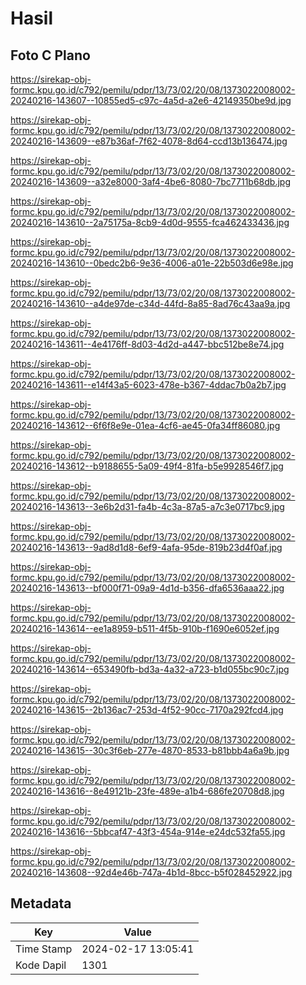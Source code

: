 # Hasil

## Foto C Plano

https://sirekap-obj-formc.kpu.go.id/c792/pemilu/pdpr/13/73/02/20/08/1373022008002-20240216-143607--10855ed5-c97c-4a5d-a2e6-42149350be9d.jpg

https://sirekap-obj-formc.kpu.go.id/c792/pemilu/pdpr/13/73/02/20/08/1373022008002-20240216-143609--e87b36af-7f62-4078-8d64-ccd13b136474.jpg

https://sirekap-obj-formc.kpu.go.id/c792/pemilu/pdpr/13/73/02/20/08/1373022008002-20240216-143609--a32e8000-3af4-4be6-8080-7bc7711b68db.jpg

https://sirekap-obj-formc.kpu.go.id/c792/pemilu/pdpr/13/73/02/20/08/1373022008002-20240216-143610--2a75175a-8cb9-4d0d-9555-fca462433436.jpg

https://sirekap-obj-formc.kpu.go.id/c792/pemilu/pdpr/13/73/02/20/08/1373022008002-20240216-143610--0bedc2b6-9e36-4006-a01e-22b503d6e98e.jpg

https://sirekap-obj-formc.kpu.go.id/c792/pemilu/pdpr/13/73/02/20/08/1373022008002-20240216-143610--a4de97de-c34d-44fd-8a85-8ad76c43aa9a.jpg

https://sirekap-obj-formc.kpu.go.id/c792/pemilu/pdpr/13/73/02/20/08/1373022008002-20240216-143611--4e4176ff-8d03-4d2d-a447-bbc512be8e74.jpg

https://sirekap-obj-formc.kpu.go.id/c792/pemilu/pdpr/13/73/02/20/08/1373022008002-20240216-143611--e14f43a5-6023-478e-b367-4ddac7b0a2b7.jpg

https://sirekap-obj-formc.kpu.go.id/c792/pemilu/pdpr/13/73/02/20/08/1373022008002-20240216-143612--6f6f8e9e-01ea-4cf6-ae45-0fa34ff86080.jpg

https://sirekap-obj-formc.kpu.go.id/c792/pemilu/pdpr/13/73/02/20/08/1373022008002-20240216-143612--b9188655-5a09-49f4-81fa-b5e9928546f7.jpg

https://sirekap-obj-formc.kpu.go.id/c792/pemilu/pdpr/13/73/02/20/08/1373022008002-20240216-143613--3e6b2d31-fa4b-4c3a-87a5-a7c3e0717bc9.jpg

https://sirekap-obj-formc.kpu.go.id/c792/pemilu/pdpr/13/73/02/20/08/1373022008002-20240216-143613--9ad8d1d8-6ef9-4afa-95de-819b23d4f0af.jpg

https://sirekap-obj-formc.kpu.go.id/c792/pemilu/pdpr/13/73/02/20/08/1373022008002-20240216-143613--bf000f71-09a9-4d1d-b356-dfa6536aaa22.jpg

https://sirekap-obj-formc.kpu.go.id/c792/pemilu/pdpr/13/73/02/20/08/1373022008002-20240216-143614--ee1a8959-b511-4f5b-910b-f1690e6052ef.jpg

https://sirekap-obj-formc.kpu.go.id/c792/pemilu/pdpr/13/73/02/20/08/1373022008002-20240216-143614--653490fb-bd3a-4a32-a723-b1d055bc90c7.jpg

https://sirekap-obj-formc.kpu.go.id/c792/pemilu/pdpr/13/73/02/20/08/1373022008002-20240216-143615--2b136ac7-253d-4f52-90cc-7170a292fcd4.jpg

https://sirekap-obj-formc.kpu.go.id/c792/pemilu/pdpr/13/73/02/20/08/1373022008002-20240216-143615--30c3f6eb-277e-4870-8533-b81bbb4a6a9b.jpg

https://sirekap-obj-formc.kpu.go.id/c792/pemilu/pdpr/13/73/02/20/08/1373022008002-20240216-143616--8e49121b-23fe-489e-a1b4-686fe20708d8.jpg

https://sirekap-obj-formc.kpu.go.id/c792/pemilu/pdpr/13/73/02/20/08/1373022008002-20240216-143616--5bbcaf47-43f3-454a-914e-e24dc532fa55.jpg

https://sirekap-obj-formc.kpu.go.id/c792/pemilu/pdpr/13/73/02/20/08/1373022008002-20240216-143608--92d4e46b-747a-4b1d-8bcc-b5f028452922.jpg


## Metadata

| Key        | Value               |
| ---------- | ------------------- |
| Time Stamp | 2024-02-17 13:05:41 |
| Kode Dapil | 1301                |



